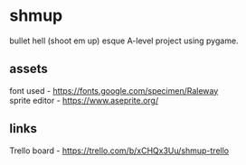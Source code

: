 # shmup
bullet hell (shoot em up) esque A-level project using pygame.  
## assets
font used - https://fonts.google.com/specimen/Raleway  
sprite editor - https://www.aseprite.org/
## links
Trello board - https://trello.com/b/xCHQx3Uu/shmup-trello  
